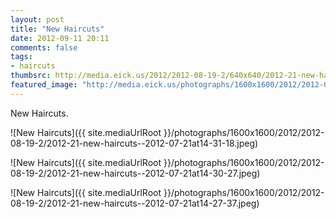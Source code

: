 ```yaml
---
layout: post
title: "New Haircuts"
date: 2012-09-11 20:11
comments: false
tags:
- haircuts
thumbsrc: http://media.eick.us/2012/2012-08-19-2/640x640/2012-21-new-haircuts--2012-07-21at14-30-27.jpeg
featured_image: "http://media.eick.us/photographs/1600x1600/2012/2012-08-19-2/2012-21-new-haircuts--2012-07-21at14-31-18.jpeg"
---
```

New Haircuts.

![New Haircuts]({{ site.mediaUrlRoot }}/photographs/1600x1600/2012/2012-08-19-2/2012-21-new-haircuts--2012-07-21at14-31-18.jpeg)


![New Haircuts]({{ site.mediaUrlRoot }}/photographs/1600x1600/2012/2012-08-19-2/2012-21-new-haircuts--2012-07-21at14-30-27.jpeg)


![New Haircuts]({{ site.mediaUrlRoot }}/photographs/1600x1600/2012/2012-08-19-2/2012-21-new-haircuts--2012-07-21at14-27-37.jpeg)

